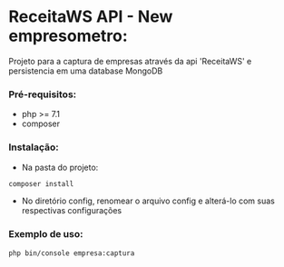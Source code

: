 # ReceitaWS API - New empresometro:

Projeto para a captura de empresas através da api 'ReceitaWS' e persistencia em uma database MongoDB

### Pré-requisitos:
<ul>
<li>php >= 7.1</li>
<li>composer</li>
</ul>


### Instalação:

- Na pasta do projeto:
```bash
composer install
```
- No diretório config, renomear o arquivo config e alterá-lo com suas respectivas configurações

### Exemplo de uso:
```
php bin/console empresa:captura
```